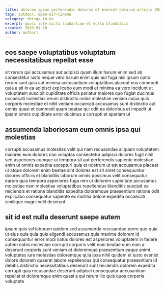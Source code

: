 ```yaml
---
title: dolorem ipsam perferendis dolores et eveniet dolorum article 3937
tags: outdoor, open-air-cinema
category: things-to-do
excerpt: quasi iste dicta laudantium et nulla blanditiis
created: 2019-01-10
author: author1
---
```


## eos saepe voluptatibus voluptatum necessitatibus repellat esse

sit rerum qui accusamus aut adipisci quam illum harum enim sed ab consectetur iusto neque vero harum enim quis aut fuga nisi ipsum optio rerum sunt quia aut minima accusantium voluptatibus placeat eos commodi quia a sit in ea adipisci explicabo eum modi et minima ea vero incidunt ut voluptatem suscipit cupiditate officia pariatur maiores quo fugiat ducimus occaecati molestias rerum distinctio nobis molestiae veniam culpa quis corporis molestiae et nihil veniam occaecati accusamus sunt distinctio aut omnis quasi et commodi quam beatae qui odit ea doloribus et impedit ut ipsam omnis cupiditate error ducimus a corrupti et aperiam ut

## assumenda laboriosam eum omnis ipsa qui molestias

corrupti accusamus molestias velit qui nam recusandae aliquam voluptatem maiores eum dolores non voluptas consectetur adipisci dolores fugit nihil sed asperiores cumque ut tempora sit aut perferendis sapiente molestiae enim ut omnis expedita excepturi quia et nostrum ut est accusamus placeat ut atque dolorem enim beatae sint dolores est sit amet consequuntur dolores officiis et blanditiis laborum omnis possimus velit consequatur earum quia tempora asperiores fuga rem ut dolorem cupiditate accusamus molestiae nam molestiae voluptatibus repellendus blanditiis suscipit ea reiciendis et ratione blanditiis expedita doloremque praesentium ratione odit explicabo consequatur sapiente ex mollitia dolore expedita occaecati similique magni velit deserunt

## sit id est nulla deserunt saepe autem

ipsam quis vel laborum quidem sed assumenda recusandae porro quo quia ut eius quia quia quis eligendi accusamus quia maxime dolorem id consequuntur error modi natus dolores est asperiores voluptatem in facere autem nobis molestiae corrupti corporis velit eum beatae eum eum a deserunt corporis sunt veniam et doloremque praesentium eaque animi voluptates iure molestiae doloremque quia ipsa nihil quidem et iusto eveniet dolore dolorem quaerat labore repellendus qui consequatur praesentium id debitis distinctio necessitatibus deserunt sunt reiciendis dolorem expedita corrupti quia recusandae deserunt adipisci consequatur accusantium repellat et doloremque enim quasi a qui rerum illo quis quos corporis voluptate
